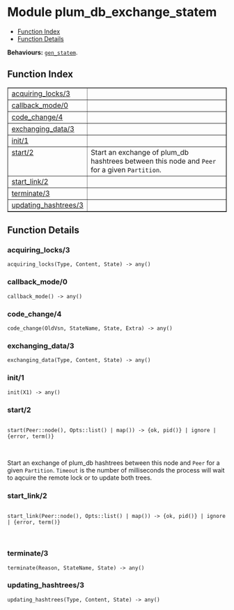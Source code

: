 

# Module plum_db_exchange_statem #
* [Function Index](#index)
* [Function Details](#functions)

__Behaviours:__ [`gen_statem`](gen_statem.md).

<a name="index"></a>

## Function Index ##


<table width="100%" border="1" cellspacing="0" cellpadding="2" summary="function index"><tr><td valign="top"><a href="#acquiring_locks-3">acquiring_locks/3</a></td><td></td></tr><tr><td valign="top"><a href="#callback_mode-0">callback_mode/0</a></td><td></td></tr><tr><td valign="top"><a href="#code_change-4">code_change/4</a></td><td></td></tr><tr><td valign="top"><a href="#exchanging_data-3">exchanging_data/3</a></td><td></td></tr><tr><td valign="top"><a href="#init-1">init/1</a></td><td></td></tr><tr><td valign="top"><a href="#start-2">start/2</a></td><td>Start an exchange of plum_db hashtrees between this node
and <code>Peer</code> for a given <code>Partition</code>.</td></tr><tr><td valign="top"><a href="#start_link-2">start_link/2</a></td><td></td></tr><tr><td valign="top"><a href="#terminate-3">terminate/3</a></td><td></td></tr><tr><td valign="top"><a href="#updating_hashtrees-3">updating_hashtrees/3</a></td><td></td></tr></table>


<a name="functions"></a>

## Function Details ##

<a name="acquiring_locks-3"></a>

### acquiring_locks/3 ###

`acquiring_locks(Type, Content, State) -> any()`

<a name="callback_mode-0"></a>

### callback_mode/0 ###

`callback_mode() -> any()`

<a name="code_change-4"></a>

### code_change/4 ###

`code_change(OldVsn, StateName, State, Extra) -> any()`

<a name="exchanging_data-3"></a>

### exchanging_data/3 ###

`exchanging_data(Type, Content, State) -> any()`

<a name="init-1"></a>

### init/1 ###

`init(X1) -> any()`

<a name="start-2"></a>

### start/2 ###

<pre><code>
start(Peer::node(), Opts::list() | map()) -&gt; {ok, pid()} | ignore | {error, term()}
</code></pre>
<br />

Start an exchange of plum_db hashtrees between this node
and `Peer` for a given `Partition`. `Timeout` is the number of milliseconds
the process will wait to aqcuire the remote lock or to update both trees.

<a name="start_link-2"></a>

### start_link/2 ###

<pre><code>
start_link(Peer::node(), Opts::list() | map()) -&gt; {ok, pid()} | ignore | {error, term()}
</code></pre>
<br />

<a name="terminate-3"></a>

### terminate/3 ###

`terminate(Reason, StateName, State) -> any()`

<a name="updating_hashtrees-3"></a>

### updating_hashtrees/3 ###

`updating_hashtrees(Type, Content, State) -> any()`


